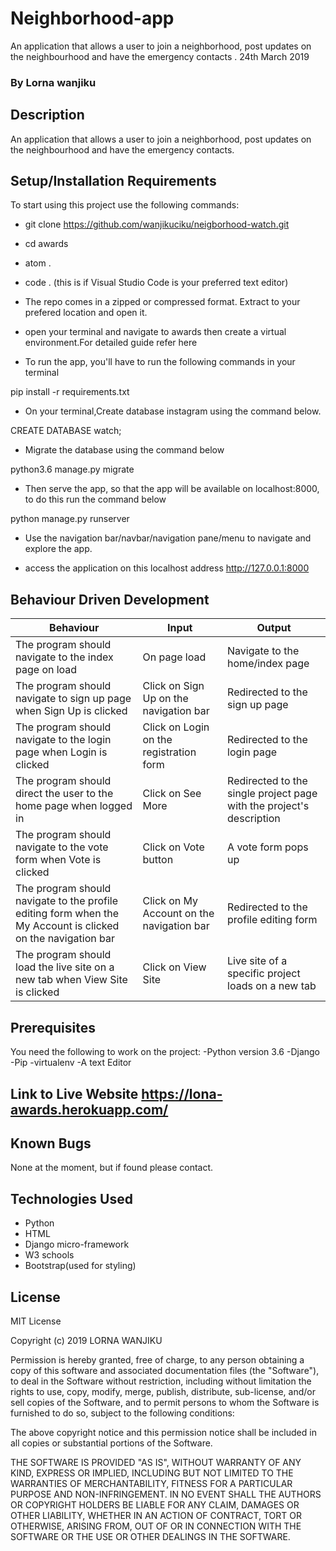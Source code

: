 # Neighborhood-app
An application that allows a user to join a neighborhood, post updates on the neighbourhood and have the emergency contacts . 24th March 2019
### By Lorna wanjiku

## Description
An application that allows a user to join a neighborhood, post updates on the neighbourhood and have the emergency contacts.

## Setup/Installation Requirements
To start using this project use the following commands:

* git clone https://github.com/wanjikuciku/neigborhood-watch.git
* cd awards
* atom .
* code . (this is if Visual Studio Code is your preferred text editor)

* The repo comes in a zipped or compressed format. Extract to your prefered location and open it.

* open your terminal and navigate to awards then create a virtual environment.For detailed guide refer here

* To run the app, you'll have to run the following commands in your terminal

pip install -r requirements.txt

* On your terminal,Create database instagram using the command below.

CREATE DATABASE watch;

* Migrate the database using the command below

python3.6 manage.py migrate

* Then serve the app, so that the app will be available on localhost:8000, to do this run the command below

python manage.py runserver

* Use the navigation bar/navbar/navigation pane/menu to navigate and explore the app.

* access the application on this localhost address http://127.0.0.1:8000

## Behaviour Driven Development
|  Behaviour |  Input  |  Output |
|------------|---------|---------|
| The program should navigate to the index page on load | On page load | Navigate to the home/index page |
| The program should navigate to sign up page when Sign Up is clicked | Click on Sign Up on the navigation bar | Redirected to the sign up page |
|The program should navigate to the login page when Login is clicked | Click on Login on the registration form |Redirected to the login page |
|The program should direct the user to the home page when logged in | Click on See More |  Redirected to the single project page with the project's description |
|The program should navigate to the vote form when Vote is clicked |  Click on Vote button |  A vote form pops up |
|The program should navigate to the profile editing form when the My Account is clicked on the navigation bar | Click on My Account on the navigation bar |  Redirected to the profile editing form |
|The program should load the live site on a new tab when View Site is clicked | Click on View Site | Live site of a specific project loads on a new tab|

## Prerequisites
You need the following to work on the project: -Python version 3.6 -Django -Pip -virtualenv -A text Editor

## Link to Live Website https://lona-awards.herokuapp.com/

## Known Bugs
None at the moment, but if found please contact.

## Technologies Used
* Python
* HTML
* Django micro-framework
* W3 schools
* Bootstrap(used for styling)

## License
MIT License

Copyright (c) 2019 LORNA WANJIKU

Permission is hereby granted, free of charge, to any person obtaining a copy of this software and associated documentation files (the "Software"), to deal in the Software without restriction, including without limitation the rights to use, copy, modify, merge, publish, distribute, sub-license, and/or sell copies of the Software, and to permit persons to whom the Software is furnished to do so, subject to the following conditions:

The above copyright notice and this permission notice shall be included in all copies or substantial portions of the Software.

THE SOFTWARE IS PROVIDED "AS IS", WITHOUT WARRANTY OF ANY KIND, EXPRESS OR IMPLIED, INCLUDING BUT NOT LIMITED TO THE WARRANTIES OF MERCHANTABILITY, FITNESS FOR A PARTICULAR PURPOSE AND NON-INFRINGEMENT. IN NO EVENT SHALL THE AUTHORS OR COPYRIGHT HOLDERS BE LIABLE FOR ANY CLAIM, DAMAGES OR OTHER LIABILITY, WHETHER IN AN ACTION OF CONTRACT, TORT OR OTHERWISE, ARISING FROM, OUT OF OR IN CONNECTION WITH THE SOFTWARE OR THE USE OR OTHER DEALINGS IN THE SOFTWARE.